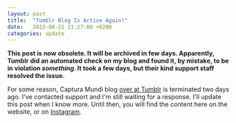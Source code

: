 ```yaml
---
layout: post
title:  "Tumblr Blog Is Active Again!"
date:   2023-08-21 11:27:00 +0200
categories: update
---
```


**This post is now obsolete. It will be archived in few days. Apparently, Tumblr did an automated check on my blog and found it, by mistake, to be in violation *something*. It took a few days, but their kind support staff resolved the issue.**

For some reason, Captura Mundi blog [over at Tumblr](https://capturamundi.blog) is terminated two days ago. I've contacted support and I'm still waiting for a response. I'll update this post when I know more. Until then, you will find the content here on the website, or on [Instagram](https://www.instagram.com/capturamundi/).
